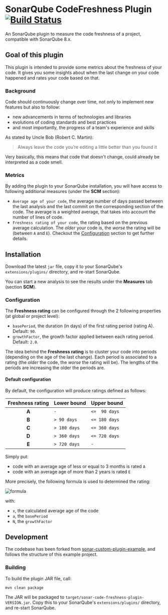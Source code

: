 SonarQube CodeFreshness Plugin [![Build Status](https://travis-ci.org/SonarSource/sonar-custom-plugin-example.svg?branch=7.x)](https://travis-ci.org/egoettelmann/sonar-custom-plugin-example)
==========

An SonarQube plugin to measure the code freshness of a project, compatible with SonarQube 8.x.

Goal of this plugin
-------------------

This plugin is intended to provide some metrics about the freshness of your code.
It gives you some insights about when the last change on your code happened and rates your code based on that.

### Background

Code should continuously change over time, not only to implement new features but also to follow:
 - new advancements in terms of technologies and libraries
 - evolutions of coding standards and best practices
 - and most importantly, the progress of a team's experience and skills

As stated by Uncle Bob (Robert C. Martin):
> Always leave the code you’re editing a little better than you found it

Very basically, this means that code that doesn't change, could already be interpreted as a code smell.

### Metrics

By adding the plugin to your SonarQube installation, you will have access to following additional measures (under the **SCM** section):
 - `Average age of your code`, the average number of days passed between the last analysis and the last commit on the corresponding section of the code.
   The average is a weighted average, that takes into account the number of lines of code.
 - `Freshness rating of your code`, the rating based on the previous average calculation.
   The *older* your code is, the *worse* the rating will be (between `A` and `E`).
   Checkout the [Configuration](#configuration) section to get further details.


Installation
------------

Download the latest `jar` file, copy it to your SonarQube's `extensions/plugins/` directory, and re-start SonarQube.

You can start a new analysis to see the results under the **Measures** tab (section **SCM**).

### Configuration

The **Freshness rating** can be configured through the 2 following properties (at global or project level):
 - `basePeriod`, the duration (in days) of the first rating period (rating A). Default: `90`.
 - `growthFactor`, the growth factor applied between each rating period. Default: `2.0`.

The idea behind the **Freshness rating** is to cluster your code into periods (depending on the age of the last change).
Each period is associated to a rating (the *older* the code, the *worse* the rating will be).
The lengths of the periods are increasing the older the periods are.

#### Default configuration

By default, the configuration will produce ratings defined as follows:

| Freshness rating | Lower bound | Upper bound |
| :---: | :----------- | :------------ |
| **A** | `-`          | `<=  90 days` |
| **B** | `> 90 days`  | `<= 180 days` |
| **C** | `> 180 days` | `<= 360 days` |
| **D** | `> 360 days` | `<= 720 days` |
| **E** | `> 720 days` | `-`           |

Simply put:
 - code with an average age of less or equal to 3 months is rated `A`
 - code with an average age of more than 2 years is rated `E`

More precisely, the following formula is used to determined the rating:

![formula](https://render.githubusercontent.com/render/math?math=f(x,%20a,%20N)%20=%20log_{N}({x%20\over%20a})%2b1)

with:
 - `x`, the calculated average age of the code
 - `a`, the `basePeriod`
 - `N`, the `growthFactor`


Development
-----------

The codebase has been forked from [sonar-custom-plugin-example](https://github.com/SonarSource/sonar-custom-plugin-example), and follows the structure of this example project.


### Building

To build the plugin JAR file, call:

```
mvn clean package
```

The JAR will be packaged to `target/sonar-code-freshness-plugin-VERSION.jar`.
Copy this to your SonarQube's `extensions/plugins/` directory, and re-start SonarQube.
